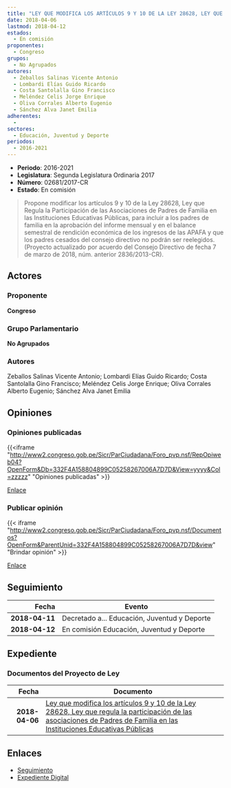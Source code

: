 ```yaml
---
title: "LEY QUE MODIFICA LOS ARTÍCULOS 9 Y 10 DE LA LEY 28628, LEY QUE REGULA LA PARTICIPACIÓN DE LAS ASOCIACIONES DE PADRES DE FAMILIA EN LAS INSTITUCIONES EDUCATIVAS PÚBLICAS"
date: 2018-04-06
lastmod: 2018-04-12
estados: 
  - En comisión
proponentes: 
  - Congreso
grupos: 
  - No Agrupados
autores: 
  - Zeballos Salinas Vicente Antonio
  - Lombardi Elías Guido Ricardo
  - Costa Santolalla Gino Francisco
  - Meléndez Celis Jorge Enrique
  - Oliva Corrales Alberto Eugenio
  - Sánchez Alva Janet Emilia
adherentes: 
  - 
sectores: 
  - Educación, Juventud y Deporte
periodos: 
  - 2016-2021
---
```


- **Periodo**: 2016-2021
- **Legislatura**: Segunda Legislatura Ordinaria 2017
- **Número**: 02681/2017-CR
- **Estado**: En comisión

> Propone modificar los artículos 9 y 10 de la Ley 28628, Ley que Regula la Participación de las Asociaciones de Padres de Familia en las Instituciones Educativas Públicas, para incluir a los padres de familia en la aprobación del informe mensual y en el balance semestral de rendición económica de los ingresos de las APAFA y que los padres cesados del consejo directivo no podrán ser reelegidos. (Proyecto actualizado por acuerdo del Consejo Directivo de fecha 7 de marzo de 2018, núm. anterior 2836/2013-CR).


## Actores

### Proponente

**Congreso**

### Grupo Parlamentario

**No Agrupados**

### Autores

Zeballos Salinas Vicente Antonio; Lombardi Elías Guido Ricardo; Costa Santolalla Gino Francisco; Meléndez Celis Jorge Enrique; Oliva Corrales Alberto Eugenio; Sánchez Alva Janet Emilia


## Opiniones

### Opiniones publicadas

{{<iframe "http://www2.congreso.gob.pe/Sicr/ParCiudadana/Foro_pvp.nsf/RepOpiweb04?OpenForm&Db=332F4A158804899C05258267006A7D7D&View=yyyy&Col=zzzzz" "Opiniones publicadas" >}}

[Enlace](http://www2.congreso.gob.pe/Sicr/ParCiudadana/Foro_pvp.nsf/RepOpiweb04?OpenForm&Db=332F4A158804899C05258267006A7D7D&View=yyyy&Col=zzzzz)
### Publicar opinión

{{< iframe "http://www2.congreso.gob.pe/Sicr/ParCiudadana/Foro_pvp.nsf/Documentos?OpenForm&ParentUnid=332F4A158804899C05258267006A7D7D&view" "Brindar opinión" >}}

[Enlace](http://www2.congreso.gob.pe/Sicr/ParCiudadana/Foro_pvp.nsf/Documentos?OpenForm&ParentUnid=332F4A158804899C05258267006A7D7D&view)

## Seguimiento

| Fecha | Evento |
|------:|--------|
| **2018-04-11** | Decretado a... Educación, Juventud y Deporte|
| **2018-04-12** | En comisión Educación, Juventud y Deporte|


## Expediente


### Documentos del Proyecto de Ley

| Fecha | Documento |
|------:|--------|
| **2018-04-06** | [Ley que modifica los artículos 9 y 10 de la Ley 28628, Ley que regula la participación de las asociaciones de Padres de Familia en las Instituciones Educativas Públicas](http://www.leyes.congreso.gob.pe/Documentos/2016_2021/Proyectos_de_Ley_y_de_Resoluciones_Legislativas/PL0268120180406.pdf) |

## Enlaces 

- [Seguimiento](http://www2.congreso.gob.pe/Sicr/TraDocEstProc/CLProLey2016.nsf/f7fff46988ca05b1052578e100829cc7/5e92940819647c9b05258267005b215d?OpenDocument)
- [Expediente Digital](http://www2.congreso.gob.pe/Sicr/TraDocEstProc/CLProLey2016.nsf/f7fff46988ca05b1052578e100829cc7/5e92940819647c9b05258267005b215d?OpenDocument&Click=05257FB7005EB655.eb71d0cf91d8294e05256cdf006b5706/$Body/0.1C6C)
